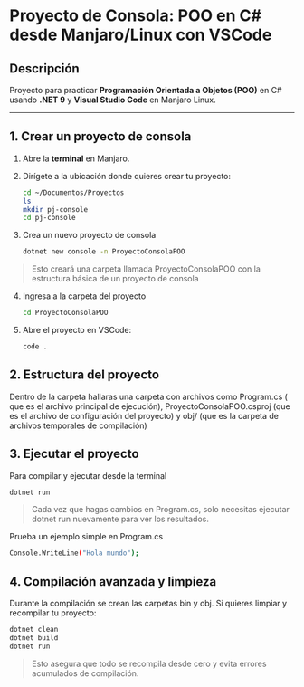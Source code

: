 # Proyecto de Consola: POO en C# desde Manjaro/Linux con VSCode

## Descripción
Proyecto para practicar **Programación Orientada a Objetos (POO)** en C# usando **.NET 9** y **Visual Studio Code** en Manjaro Linux.

---

## 1. Crear un proyecto de consola

1. Abre la **terminal** en Manjaro.  
2. Dirígete a la ubicación donde quieres crear tu proyecto:
   ```bash
   cd ~/Documentos/Proyectos
   ls
   mkdir pj-console
   cd pj-console
   ```

3. Crea un nuevo proyecto de consola

   ```bash
   dotnet new console -n ProyectoConsolaPOO
   ```
> Esto creará una carpeta llamada ProyectoConsolaPOO con la estructura básica de un proyecto de consola

4. Ingresa a la carpeta del proyecto

   ```bash
   cd ProyectoConsolaPOO
   ```

5. Abre el proyecto en VSCode:
   ```bash
   code .
   ```

## 2. Estructura del proyecto
Dentro de la carpeta hallaras una carpeta con archivos como Program.cs ( que es el archivo principal de ejecución), ProyectoConsolaPOO.csproj (que es el archivo de configuración del proyecto) y obj/ (que es la carpeta de archivos temporales de compilación)

## 3. Ejecutar el proyecto
Para compilar y ejecutar desde la terminal

   ```bash
   dotnet run
   ```
> Cada vez que hagas cambios en Program.cs, solo necesitas ejecutar dotnet run nuevamente para ver los resultados.

Prueba un ejemplo simple en Program.cs
   ```bash
   Console.WriteLine("Hola mundo");
   ```

## 4. Compilación avanzada y limpieza
Durante la compilación se crean las carpetas bin y obj.
Si quieres limpiar y recompilar tu proyecto:
   ```bash
   dotnet clean
   dotnet build
   dotnet run
   ```
>Esto asegura que todo se recompila desde cero y evita errores acumulados de compilación.
